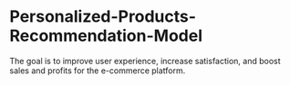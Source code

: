 # Personalized-Products-Recommendation-Model
The goal is to improve user experience, increase satisfaction, and boost sales and profits for the e-commerce platform.
